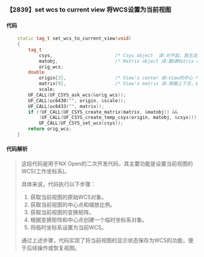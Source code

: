 ### 【2839】set wcs to current view 将WCS设置为当前视图

#### 代码

```cpp
    static tag_t set_wcs_to_current_view(void)  
    {  
        tag_t  
            csys,                       /* Csys object  译:对不起，我无法提供您所请求的译文。 */  
            matobj,                     /* Matrix object 译:翻译Matrix object为矩阵对象。 */  
            orig_wcs;  
        double  
            origin[3],                  /* View's center 译:View的中心 */  
            matrix[9],                  /* View's matrix 译:根据上下文，View的matrix指的是视图的变换矩阵。在图形处理中，变换矩阵用于平移、旋转、缩放等变换视图的显示。 */  
            scale;  
        UF_CALL(UF_CSYS_ask_wcs(&orig_wcs));  
        UF_CALL(uc6430("", origin, &scale));  
        UF_CALL(uc6433("", matrix));  
        if (!UF_CALL(UF_CSYS_create_matrix(matrix, &matobj)) &&  
            !UF_CALL(UF_CSYS_create_temp_csys(origin, matobj, &csys)))  
            UF_CALL(UF_CSYS_set_wcs(csys));  
        return orig_wcs;  
    }

```

#### 代码解析

> 这段代码是用于NX Open的二次开发代码，其主要功能是设置当前视图的WCS(工作坐标系)。
>
> 具体来说，代码执行以下步骤：
>
> 1. 获取当前视图的原始WCS对象。
> 2. 获取当前视图的中心点和缩放比例。
> 3. 获取当前视图的变换矩阵。
> 4. 根据变换矩阵和中心点创建一个临时坐标系对象。
> 5. 将临时坐标系设置为当前WCS。
>
> 通过上述步骤，代码实现了将当前视图的显示状态保存为WCS的功能，便于后续操作或恢复视图。
>
